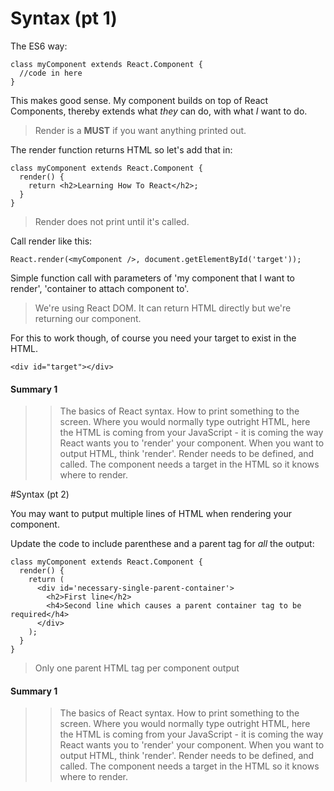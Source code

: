# Syntax (pt 1)

The ES6 way:
```
class myComponent extends React.Component {
  //code in here
}
```

This makes good sense. My component builds on top of React Components, thereby extends what _they_ can do, with what _I_ want to do.

>Render is a **MUST** if you want anything printed out.

The render function returns HTML so let's add that in:
```
class myComponent extends React.Component {
  render() {
    return <h2>Learning How To React</h2>;
  }
}
```

>Render does not print until it's called.

Call render like this:

`React.render(<myComponent />, document.getElementById('target'));`

Simple function call with parameters of 'my component that I want to render', 'container to attach component to'. 

>We're using React DOM. It can return HTML directly but we're returning our component.

For this to work though, of course you need your target to exist in the HTML.

`<div id="target"></div>`

#### Summary 1

>>The basics of React syntax. How to print something to the screen. Where you would normally type outright HTML, here the HTML is coming from your JavaScript - it is coming the way React wants you to 'render' your component. When you want to output HTML, think 'render'. Render needs to be defined, and called. The component needs a target in the HTML so it knows where to render.

#Syntax (pt 2)

You may want to putput multiple lines of HTML when rendering your component.

Update the code to include parenthese and a parent tag for _all_ the output:

```
class myComponent extends React.Component {
  render() {
    return (
      <div id='necessary-single-parent-container'>
        <h2>First line</h2>
        <h4>Second line which causes a parent container tag to be required</h4>
      </div>
    );
  }
}
```

>Only one parent HTML tag per component output

#### Summary 1

>>The basics of React syntax. How to print something to the screen. Where you would normally type outright HTML, here the HTML is coming from your JavaScript - it is coming the way React wants you to 'render' your component. When you want to output HTML, think 'render'. Render needs to be defined, and called. The component needs a target in the HTML so it knows where to render.
